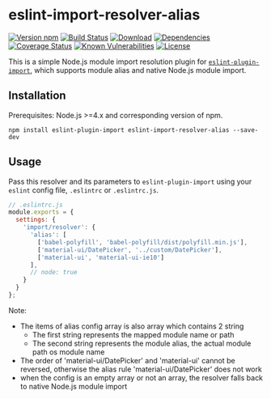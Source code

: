# eslint-import-resolver-alias

[![Version npm][version]](http://browsenpm.org/package/eslint-import-resolver-alias)
[![Build Status][build]](https://travis-ci.org/johvin/eslint-import-resolver-alias)
[![Download][download]](https://www.npmjs.com/package/eslint-import-resolver-alias)
[![Dependencies][david]](https://david-dm.org/johvin/eslint-import-resolver-alias)
[![Coverage Status][cover]](https://coveralls.io/github/johvin/eslint-import-resolver-alias?branch=master)
[![Known Vulnerabilities][vulnerabilities]](https://snyk.io/test/npm/eslint-import-resolver-alias)
[![License][license]](https://opensource.org/licenses/MIT)

[version]: http://img.shields.io/npm/v/eslint-import-resolver-alias.svg?style=flat-square
[build]: http://img.shields.io/travis/johvin/eslint-import-resolver-alias/master.svg?style=flat-square
[download]: https://img.shields.io/npm/dm/eslint-import-resolver-alias.svg?style=flat-square
[david]: https://img.shields.io/david/johvin/eslint-import-resolver-alias.svg?style=flat-square
[cover]: http://img.shields.io/coveralls/johvin/eslint-import-resolver-alias/master.svg?style=flat-square
[vulnerabilities]: https://snyk.io/test/npm/eslint-import-resolver-alias/badge.svg?style=flat-square
[license]: https://img.shields.io/badge/License-MIT-brightgreen.svg?style=flat-square


This is a simple Node.js module import resolution plugin for [`eslint-plugin-import`](https://www.npmjs.com/package/eslint-plugin-import), which supports module alias and native Node.js module import.


## Installation

Prerequisites: Node.js >=4.x and corresponding version of npm.

```shell
npm install eslint-plugin-import eslint-import-resolver-alias --save-dev
```


## Usage

Pass this resolver and its parameters to `eslint-plugin-import` using your `eslint` config file, `.eslintrc` or `.eslintrc.js`.

```js
// .eslintrc.js
module.exports = {
  settings: {
    'import/resolver': {
      'alias': [
        ['babel-polyfill', 'babel-polyfill/dist/polyfill.min.js'],
        ['material-ui/DatePicker', '../custom/DatePicker'],
        ['material-ui', 'material-ui-ie10']
      ],
      // node: true
    }
  }
};
```

Note:

- The items of alias config array is also array which contains 2 string
    + The first string represents the mapped module name or path
    + The second string represents the module alias, the actual module path os module name
- The order of 'material-ui/DatePicker' and 'material-ui' cannot be reversed, otherwise the alias rule 'material-ui/DatePicker' does not work
- when the config is an empty array or not an array, the resolver falls back to native Node.js module import
